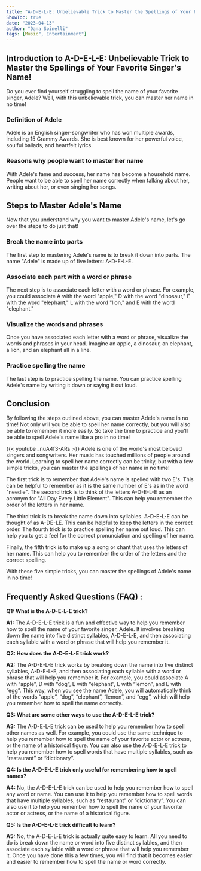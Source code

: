 ```yaml
---
title: "A-D-E-L-E: Unbelievable Trick to Master the Spellings of Your Favorite Singer's Name!"
ShowToc: true 
date: "2023-04-13"
author: "Dana Spinelli" 
tags: [Music", Entertainment"]
---
```

## Introduction to A-D-E-L-E: Unbelievable Trick to Master the Spellings of Your Favorite Singer's Name!

Do you ever find yourself struggling to spell the name of your favorite singer, Adele? Well, with this unbelievable trick, you can master her name in no time!

### Definition of Adele

Adele is an English singer-songwriter who has won multiple awards, including 15 Grammy Awards. She is best known for her powerful voice, soulful ballads, and heartfelt lyrics.

### Reasons why people want to master her name

With Adele's fame and success, her name has become a household name. People want to be able to spell her name correctly when talking about her, writing about her, or even singing her songs.

## Steps to Master Adele's Name

Now that you understand why you want to master Adele's name, let's go over the steps to do just that!

### Break the name into parts

The first step to mastering Adele's name is to break it down into parts. The name "Adele" is made up of five letters: A-D-E-L-E.

### Associate each part with a word or phrase

The next step is to associate each letter with a word or phrase. For example, you could associate A with the word "apple," D with the word "dinosaur," E with the word "elephant," L with the word "lion," and E with the word "elephant."

### Visualize the words and phrases

Once you have associated each letter with a word or phrase, visualize the words and phrases in your head. Imagine an apple, a dinosaur, an elephant, a lion, and an elephant all in a line.

### Practice spelling the name

The last step is to practice spelling the name. You can practice spelling Adele's name by writing it down or saying it out loud.

## Conclusion

By following the steps outlined above, you can master Adele's name in no time! Not only will you be able to spell her name correctly, but you will also be able to remember it more easily. So take the time to practice and you'll be able to spell Adele's name like a pro in no time!

{{< youtube _nuA4f3-ARs >}} 
Adele is one of the world's most beloved singers and songwriters. Her music has touched millions of people around the world. Learning to spell her name correctly can be tricky, but with a few simple tricks, you can master the spellings of her name in no time! 

The first trick is to remember that Adele's name is spelled with two E's. This can be helpful to remember as it is the same number of E's as in the word "needle". The second trick is to think of the letters A-D-E-L-E as an acronym for "All Day Every Little Element". This can help you remember the order of the letters in her name. 

The third trick is to break the name down into syllables. A-D-E-L-E can be thought of as A-DE-LE. This can be helpful to keep the letters in the correct order. The fourth trick is to practice spelling her name out loud. This can help you to get a feel for the correct pronunciation and spelling of her name. 

Finally, the fifth trick is to make up a song or chant that uses the letters of her name. This can help you to remember the order of the letters and the correct spelling. 

With these five simple tricks, you can master the spellings of Adele's name in no time!

## Frequently Asked Questions (FAQ) :
**Q1: What is the A-D-E-L-E trick?**

**A1:** The A-D-E-L-E trick is a fun and effective way to help you remember how to spell the name of your favorite singer, Adele. It involves breaking down the name into five distinct syllables, A-D-E-L-E, and then associating each syllable with a word or phrase that will help you remember it. 

**Q2: How does the A-D-E-L-E trick work?**

**A2:** The A-D-E-L-E trick works by breaking down the name into five distinct syllables, A-D-E-L-E, and then associating each syllable with a word or phrase that will help you remember it. For example, you could associate A with “apple”, D with “dog”, E with “elephant”, L with “lemon”, and E with “egg”. This way, when you see the name Adele, you will automatically think of the words “apple”, “dog”, “elephant”, “lemon”, and “egg”, which will help you remember how to spell the name correctly. 

**Q3: What are some other ways to use the A-D-E-L-E trick?**

**A3:** The A-D-E-L-E trick can be used to help you remember how to spell other names as well. For example, you could use the same technique to help you remember how to spell the name of your favorite actor or actress, or the name of a historical figure. You can also use the A-D-E-L-E trick to help you remember how to spell words that have multiple syllables, such as “restaurant” or “dictionary”. 

**Q4: Is the A-D-E-L-E trick only useful for remembering how to spell names?**

**A4:** No, the A-D-E-L-E trick can be used to help you remember how to spell any word or name. You can use it to help you remember how to spell words that have multiple syllables, such as “restaurant” or “dictionary”. You can also use it to help you remember how to spell the name of your favorite actor or actress, or the name of a historical figure. 

**Q5: Is the A-D-E-L-E trick difficult to learn?**

**A5:** No, the A-D-E-L-E trick is actually quite easy to learn. All you need to do is break down the name or word into five distinct syllables, and then associate each syllable with a word or phrase that will help you remember it. Once you have done this a few times, you will find that it becomes easier and easier to remember how to spell the name or word correctly.





